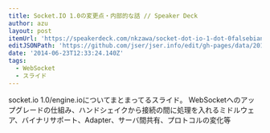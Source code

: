 ```yaml
---
title: Socket.IO 1.0の変更点・内部的な話 // Speaker Deck
author: azu
layout: post
itemUrl: 'https://speakerdeck.com/nkzawa/socket-dot-io-1-dot-0falsebian-geng-dian-nei-bu-de-nahua'
editJSONPath: 'https://github.com/jser/jser.info/edit/gh-pages/data/2014/06/index.json'
date: '2014-06-23T12:33:24.140Z'
tags:
  - WebSocket
  - スライド
---
```

socket.io 1.0/engine.ioについてまとまってるスライド。
WebSocketへのアップグレードの仕組み、ハンドシェイクから接続の間に処理を入れるミドルウェア、バイナリサポート、Adapter、サーバ間共有、プロトコルの変化等
